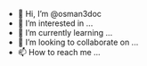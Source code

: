 - 👋 Hi, I’m @osman3doc
- 👀 I’m interested in ...
- 🌱 I’m currently learning ...
- 💞️ I’m looking to collaborate on ...
- 📫 How to reach me ...

<!---
osman3doc/osman3doc is a ✨ special ✨ repository because its `README.md` (this file) appears on your GitHub profile.
You can click the Preview link to take a look at your changes.
--->
